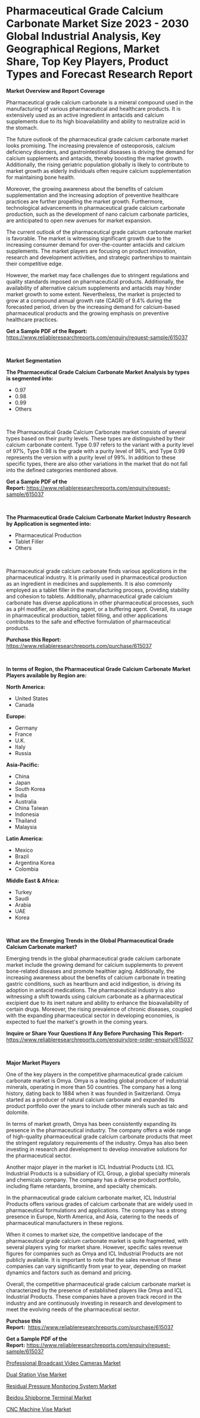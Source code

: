 <p><h1>Pharmaceutical Grade Calcium Carbonate Market Size 2023 - 2030 Global Industrial Analysis, Key Geographical Regions, Market Share, Top Key Players, Product Types and Forecast Research Report</h1></p><p><strong>Market Overview and Report Coverage</strong></p>
<p><p>Pharmaceutical grade calcium carbonate is a mineral compound used in the manufacturing of various pharmaceutical and healthcare products. It is extensively used as an active ingredient in antacids and calcium supplements due to its high bioavailability and ability to neutralize acid in the stomach.</p><p>The future outlook of the pharmaceutical grade calcium carbonate market looks promising. The increasing prevalence of osteoporosis, calcium deficiency disorders, and gastrointestinal diseases is driving the demand for calcium supplements and antacids, thereby boosting the market growth. Additionally, the rising geriatric population globally is likely to contribute to market growth as elderly individuals often require calcium supplementation for maintaining bone health.</p><p>Moreover, the growing awareness about the benefits of calcium supplementation and the increasing adoption of preventive healthcare practices are further propelling the market growth. Furthermore, technological advancements in pharmaceutical grade calcium carbonate production, such as the development of nano calcium carbonate particles, are anticipated to open new avenues for market expansion.</p><p>The current outlook of the pharmaceutical grade calcium carbonate market is favorable. The market is witnessing significant growth due to the increasing consumer demand for over-the-counter antacids and calcium supplements. The market players are focusing on product innovation, research and development activities, and strategic partnerships to maintain their competitive edge.</p><p>However, the market may face challenges due to stringent regulations and quality standards imposed on pharmaceutical products. Additionally, the availability of alternative calcium supplements and antacids may hinder market growth to some extent. Nevertheless, the market is projected to grow at a compound annual growth rate (CAGR) of 9.4% during the forecasted period, driven by the increasing demand for calcium-based pharmaceutical products and the growing emphasis on preventive healthcare practices.</p></p>
<p><strong>Get a Sample PDF of the Report:</strong> <a href="https://www.reliableresearchreports.com/enquiry/request-sample/615037">https://www.reliableresearchreports.com/enquiry/request-sample/615037</a></p>
<p>&nbsp;</p>
<p><strong>Market Segmentation</strong></p>
<p><strong>The Pharmaceutical Grade Calcium Carbonate Market Analysis by types is segmented into:</strong></p>
<p><ul><li>0.97</li><li>0.98</li><li>0.99</li><li>Others</li></ul></p>
<p>&nbsp;</p>
<p><p>The Pharmaceutical Grade Calcium Carbonate market consists of several types based on their purity levels. These types are distinguished by their calcium carbonate content. Type 0.97 refers to the variant with a purity level of 97%, Type 0.98 is the grade with a purity level of 98%, and Type 0.99 represents the version with a purity level of 99%. In addition to these specific types, there are also other variations in the market that do not fall into the defined categories mentioned above.</p></p>
<p><strong>Get a Sample PDF of the Report:</strong>&nbsp;<a href="https://www.reliableresearchreports.com/enquiry/request-sample/615037">https://www.reliableresearchreports.com/enquiry/request-sample/615037</a></p>
<p>&nbsp;</p>
<p><strong>The Pharmaceutical Grade Calcium Carbonate Market Industry Research by Application is segmented into:</strong></p>
<p><ul><li>Pharmaceutical Production</li><li>Tablet Filler</li><li>Others</li></ul></p>
<p>&nbsp;</p>
<p><p>Pharmaceutical grade calcium carbonate finds various applications in the pharmaceutical industry. It is primarily used in pharmaceutical production as an ingredient in medicines and supplements. It is also commonly employed as a tablet filler in the manufacturing process, providing stability and cohesion to tablets. Additionally, pharmaceutical grade calcium carbonate has diverse applications in other pharmaceutical processes, such as a pH modifier, an alkalizing agent, or a buffering agent. Overall, its usage in pharmaceutical production, tablet filling, and other applications contributes to the safe and effective formulation of pharmaceutical products.</p></p>
<p><strong>Purchase this Report:</strong>&nbsp; <a href="https://www.reliableresearchreports.com/purchase/615037">https://www.reliableresearchreports.com/purchase/615037</a></p>
<p>&nbsp;</p>
<p><strong>In terms of Region, the Pharmaceutical Grade Calcium Carbonate Market Players available by Region are:</strong></p>
<p>
    <p> <strong> North America: </strong>
        <ul>
            <li>United States</li>
            <li>Canada</li>
        </ul>
        </p> 
    <p> <strong> Europe: </strong>
        <ul>
            <li>Germany</li>
            <li>France</li>
            <li>U.K.</li>
            <li>Italy</li>
            <li>Russia</li>
        </ul>
        </p> 
    <p> <strong> Asia-Pacific: </strong>
        <ul>
            <li>China</li>
            <li>Japan</li>
            <li>South Korea</li>
            <li>India</li>
            <li>Australia</li>
            <li>China Taiwan</li>
            <li>Indonesia</li>
            <li>Thailand</li>
            <li>Malaysia</li>
        </ul>
        </p> 
    <p> <strong> Latin America: </strong>
        <ul>
            <li>Mexico</li>
            <li>Brazil</li>
            <li>Argentina Korea</li>
            <li>Colombia</li>
        </ul>
        </p> 
    <p> <strong> Middle East & Africa: </strong>
        <ul>
            <li>Turkey</li>
            <li>Saudi</li>
            <li>Arabia</li>
            <li>UAE</li>
            <li>Korea</li>
        </ul>
    </p>
    </p>
<p>&nbsp;</p>
<p><strong>What are the Emerging Trends in the Global Pharmaceutical Grade Calcium Carbonate market?</strong></p>
<p><p>Emerging trends in the global pharmaceutical grade calcium carbonate market include the growing demand for calcium supplements to prevent bone-related diseases and promote healthier aging. Additionally, the increasing awareness about the benefits of calcium carbonate in treating gastric conditions, such as heartburn and acid indigestion, is driving its adoption in antacid medications. The pharmaceutical industry is also witnessing a shift towards using calcium carbonate as a pharmaceutical excipient due to its inert nature and ability to enhance the bioavailability of certain drugs. Moreover, the rising prevalence of chronic diseases, coupled with the expanding pharmaceutical sector in developing economies, is expected to fuel the market's growth in the coming years.</p></p>
<p><strong>Inquire or Share Your Questions If Any Before Purchasing This Report</strong>- <a href="https://www.reliableresearchreports.com/enquiry/pre-order-enquiry/615037">https://www.reliableresearchreports.com/enquiry/pre-order-enquiry/615037</a></p>
<p>&nbsp;</p>
<p><strong>Major Market Players</strong></p>
<p><p>One of the key players in the competitive pharmaceutical grade calcium carbonate market is Omya. Omya is a leading global producer of industrial minerals, operating in more than 50 countries. The company has a long history, dating back to 1884 when it was founded in Switzerland. Omya started as a producer of natural calcium carbonate and expanded its product portfolio over the years to include other minerals such as talc and dolomite.</p><p>In terms of market growth, Omya has been consistently expanding its presence in the pharmaceutical industry. The company offers a wide range of high-quality pharmaceutical grade calcium carbonate products that meet the stringent regulatory requirements of the industry. Omya has also been investing in research and development to develop innovative solutions for the pharmaceutical sector.</p><p>Another major player in the market is ICL Industrial Products Ltd. ICL Industrial Products is a subsidiary of ICL Group, a global specialty minerals and chemicals company. The company has a diverse product portfolio, including flame retardants, bromine, and specialty chemicals.</p><p>In the pharmaceutical grade calcium carbonate market, ICL Industrial Products offers various grades of calcium carbonate that are widely used in pharmaceutical formulations and applications. The company has a strong presence in Europe, North America, and Asia, catering to the needs of pharmaceutical manufacturers in these regions.</p><p>When it comes to market size, the competitive landscape of the pharmaceutical grade calcium carbonate market is quite fragmented, with several players vying for market share. However, specific sales revenue figures for companies such as Omya and ICL Industrial Products are not publicly available. It is important to note that the sales revenue of these companies can vary significantly from year to year, depending on market dynamics and factors such as demand and pricing.</p><p>Overall, the competitive pharmaceutical grade calcium carbonate market is characterized by the presence of established players like Omya and ICL Industrial Products. These companies have a proven track record in the industry and are continuously investing in research and development to meet the evolving needs of the pharmaceutical sector.</p></p>
<p><strong>Purchase this Report:</strong>&nbsp;&nbsp;<a href="https://www.reliableresearchreports.com/purchase/615037">https://www.reliableresearchreports.com/purchase/615037</a></p>
<p></p>
<p><strong>Get a Sample PDF of the Report:</strong>&nbsp;<a href="https://www.reliableresearchreports.com/enquiry/request-sample/615037">https://www.reliableresearchreports.com/enquiry/request-sample/615037</a></p>
<p><p><a href="https://medium.com/@mariablack1944/professional-broadcast-video-cameras-market-size-growth-forecast-2023-2030-d9993dab52ee">Professional Broadcast Video Cameras Market</a></p><p><a href="https://github.com/kholmovskayalyudmila/Market-Research-Report-List-1/blob/main/dual-station-vise-market.md">Dual Station Vise Market</a></p><p><a href="https://www.linkedin.com/pulse/residual-pressure-monitoring-system-market-challenges/">Residual Pressure Monitoring System Market</a></p><p><a href="https://www.linkedin.com/pulse/beidou-shipborne-terminal-market-size-share-amp-trends/">Beidou Shipborne Terminal Market</a></p><p><a href="https://github.com/zebdakicsin/Market-Research-Report-List-1/blob/main/cnc-machine-vise-market.md">CNC Machine Vise Market</a></p></p>